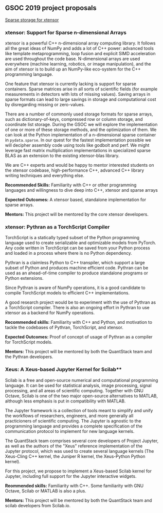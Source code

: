 ## GSOC 2019 project proposals

[Sparse storage for xtensor](#xtensor)

### **xtensor**: Support for Sparse n-dimensional Arrays

xtensor is a powerful C++ n-dimensional array computing library. It follows
all the great ideas of NumPy and adds a lot of C++ power: advanced tools like
template metaprogramming, loop fusion and explicit SIMD acceleration are used
throughout the code base. N-dimensional arrays are used everywhere (machine
learning, robotics, or image manipulation), and the aim of xtensor is to build
up an NumPy-like eco-system for the C++ programming language.

One feature that xtensor is currently lacking is support for sparse containers.
Sparse matrices arise in all sorts of scientific fields (for example
measurements in detectors with lots of missing values). Saving arrays in sparse
formats can lead to large savings in storage and computational cost by
disregarding missing or zero-values.

There are a number of commonly used storage formats for sparse arrays, such as
dictionary-of-keys, compressed row or column storage, and coordinate list
storage. During the GSOC we will explore the implementation of one or more of
these storage methods, and the optimization of them. We can look at the Python
implementation of a n-dimensional sparse container in `pydata.sparse`. In our
quest for the fastest implementation possible we will decipher assembly code
using tools like godbolt and perf. We might leverage fast matrix multiplication
implementations in specialized sparse BLAS as an extension to the existing
xtensor-blas library.

We are C++ experts and would be happy to mentor interested students on the
xtensor codebase, high-performance C++, advanced C++ library writing techniques
and everything else.

**Recommended Skills:** Familiarity with C++ or other programming languages and
willingness to dive deep into C++, xtensor and sparse arrays 

**Expected Outcomes:** A xtensor based, standalone implementation for sparse
arrays.

**Mentors:** This project will be mentored by the core xtensor developers.

### **xtensor**: Pythran as a TorchScript Compiler

TorchScript is a statically typed subset of the Python programming language used
to create serializable and optimizable models from PyTorch. Any code written in
TorchScript can be saved from your Python process and loaded in a process where
there is no Python dependency.

Pythran is a claimless Python to C++ transpiler, which support a large subset of
Python and produces machine efficient code. Pythran can be used as an
ahead-of-time compiler to produce standalone programs or Python extensions.

Since Pythran is aware of NumPy operations, it is a good candidate to compile
TorchScript models to efficient C++ implementations.

A good research project would be to experiment with the use of Pythran as a
TorchScript compiler. There is also an ongoing effort in Pythran to use xtensor
as a backend for NumPy operations.

**Recommended skills:** Familiarity with C++ and Python, and motivation to
tackle the codebases of Pythran, TorchScript, and xtensor.

**Expected Outcomes:** Proof of concept of usage of Pythran as a compiler for
TorchScript models.

**Mentors:** This project will be mentored by both the QuantStack team and the
Pythran developers.

### **Xeus:** A Xeus-based Jupyter Kernel for Scilab**

Scilab is a free and open-source numerical and computational programming
language. It can be used for statistical analysis, image processing, signal
processing, and all areas of scientific computing. Together with GNU Octave,
Scilab is one of the two major open-source alternatives to MATLAB, although
less emphasis is put in compatibility with MATLAB.

The Jupyter framework is a collection of tools meant to simplify and unify the
workflows of researchers, engineers, and more generally all practicioners of
scientific computing. The Jupyter is agnostic to the programming language and
provides a complete specification of the communication protocol to implement
for new language kernels.

The QuantStack team comprises several core developers of Project Jupyter, as
well as the authors of the "Xeus" reference implementation of the Jupyter
protocol, which was used to create several language kernels (The Xeus-Cling
C++ kernel, the Juniper R kernel, the Xeus-Python Python kernel).

For this project, we propose to implement a Xeus-based Scilab kernel for
Jupyter, including full support for the Jupyter interactive widgets.

**Reommended skills:** Familiarity with C++. Some familiarity with GNU Octave,
Scilab or MATLAB is also a plus.

**Mentors:** This project will be mentored by both the QuantStack team and
scilab developers from Scilab.io.


